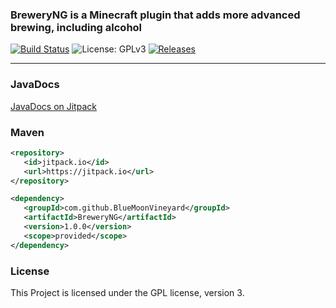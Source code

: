### BreweryNG is a Minecraft plugin that adds more advanced brewing, including alcohol

[![Build Status](https://github.com/BlueMoonVineyard/BreweryNG/actions/workflows/maven.yml/badge.svg)](https://github.com/BlueMoonVineyard/BreweryNG/actions/workflows/maven.yml)
![License: GPLv3](https://img.shields.io/badge/license-GPLv3-blue)
[![Releases](https://img.shields.io/github/v/release/BlueMoonVineyard/BreweryNG)](https://github.com/BlueMoonVineyard/BreweryNG/releases/latest)

***

### JavaDocs

[JavaDocs on Jitpack](https://javadoc.jitpack.io/com/github/BlueMoonVineyard/BreweryNG/1.0.0/javadoc/index.html)

### Maven

```XML
<repository>
   <id>jitpack.io</id>
   <url>https://jitpack.io</url>
</repository>

<dependency>
   <groupId>com.github.BlueMoonVineyard</groupId>
   <artifactId>BreweryNG</artifactId>
   <version>1.0.0</version>
   <scope>provided</scope>
</dependency>
```



### License

This Project is licensed under the GPL license, version 3.
